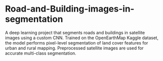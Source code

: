 # Road-and-Building-images-in-segmentation
A deep learning project that segments roads and buildings in satellite images using a custom CNN. Trained on the OpenEarthMap Kaggle dataset, the model performs pixel-level segmentation of land cover features for urban and rural mapping. Preprocessed satellite images are used for accurate multi-class segmentation.
